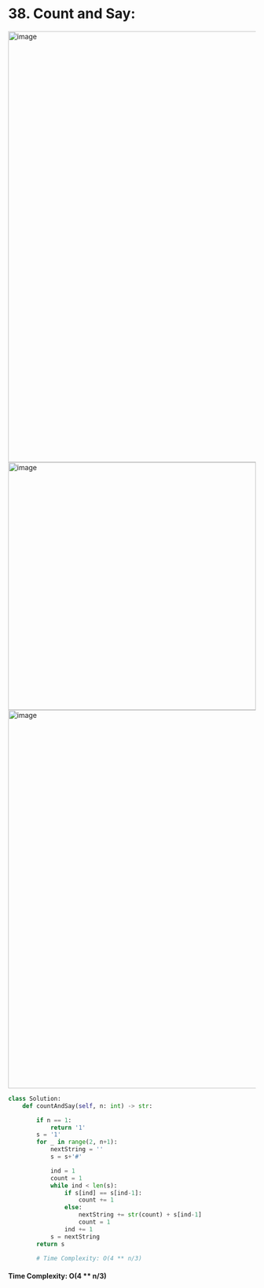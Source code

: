 # 38. Count and Say:

<img width="877" alt="image" src="https://github.com/jatinbhutka/LeetCode-2022/assets/35987583/85c0a691-cd53-46f5-bda7-73812c54dfff">
<img width="504" alt="image" src="https://github.com/jatinbhutka/LeetCode-2022/assets/35987583/f0bc91f3-aa51-4749-bc43-444943410de1">

<img width="770" alt="image" src="https://github.com/jatinbhutka/LeetCode-2022/assets/35987583/34e299bb-bd3d-4c35-8ad5-aaaa9d2b6720">

```python
class Solution:
    def countAndSay(self, n: int) -> str:

        if n == 1:
            return '1'
        s = '1'
        for _ in range(2, n+1):
            nextString = ''
            s = s+'#'

            ind = 1
            count = 1
            while ind < len(s):
                if s[ind] == s[ind-1]:
                    count += 1
                else:
                    nextString += str(count) + s[ind-1]
                    count = 1
                ind += 1
            s = nextString
        return s

        # Time Complexity: O(4 ** n/3)
```

#### Time Complexity: O(4 ** n/3)
